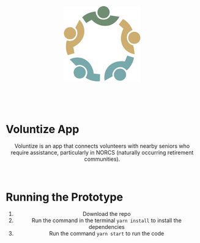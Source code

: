 
<p align="center">
    <img src="/app/assets/Oldlogo.png" width="200" />
</p><br/>
<br/>
<br/>

# Voluntize App

<div style="text-align: center">
Voluntize is an app that connects volunteers with nearby seniors who require assistance, particularly in NORCS (naturally occurring retirement communities).

</div>

<br/>
<br/>

# Running the Prototype

<div style="text-align: center">
<ol>
    <li> Download the repo</li>
    <li> Run the command in the terminal <code>yarn install</code> to install the dependencies</li>
    <li> Run the command <code>yarn start</code> to run the code</li>
</ol>
</div>
  
  

